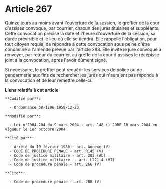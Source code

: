 # Article 267

Quinze jours au moins avant l'ouverture de la session, le greffier de la cour d'assises convoque, par courrier, chacun des
jurés titulaires et suppléants. Cette convocation précise la date et l'heure d'ouverture de la session, sa durée prévisible
et le lieu où elle se tiendra. Elle rappelle l'obligation, pour tout citoyen requis, de répondre à cette convocation sous
peine d'être condamné à l'amende prévue par l'article 288. Elle invite le juré convoqué à renvoyer, par retour du courrier,
au greffe de la cour d'assises le récépissé joint à la convocation, après l'avoir dûment signé. 

Si nécessaire, le greffier peut requérir les services de police ou de gendarmerie aux fins de rechercher les jurés qui
n'auraient pas répondu à la convocation et de leur remettre celle-ci.

**Liens relatifs à cet article**

	**Codifié par**:

	  - Ordonnance 58-1296 1958-12-23

	**Modifié par**:

	  - Loi n°2004-204 du 9 mars 2004 - art. 148 () JORF 10 mars 2004 en vigueur le 1er octobre 2004

	**Cité par**:

	  - Arrêté du 19 février 1986 - art. Annexe (V)
	  - CODE DE PROCEDURE PENALE - art. R145 (V)
	  - Code de justice militaire - art. 205 (Ab)
	  - Code de justice militaire. - art. L221-4 (VT)
	  - Code de procédure pénale - art. 266 (V)

	**Cite**:

	  - Code de procédure pénale - art. 288 (V)
